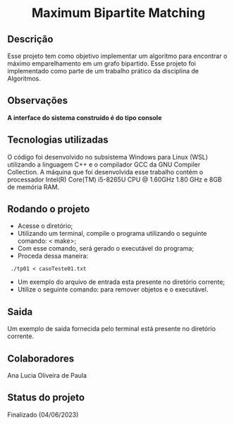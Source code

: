 <h1 align="center">Maximum Bipartite Matching</h1>

## Descrição
  Esse projeto tem como objetivo implementar um algoritmo para encontrar o máximo emparelhamento em um grafo bipartido. 
  Esse projeto foi implementado como parte de um trabalho prático da disciplina de Algoritmos.

## Observações
<b>A interface do sistema construído é do tipo console</b>

## Tecnologias utilizadas
O código foi desenvolvido no subsistema Windows para Linux (WSL) utilizando a 
linguagem C++ e o compilador GCC da GNU Compiler Collection. A máquina que foi 
desenvolvida esse trabalho contém o processador Intel(R) Core(TM) i5-8265U CPU @ 
1.60GHz 1.80 GHz e 8GB de memória RAM.

## Rodando o projeto
* Acesse o diretório;
* Utilizando um terminal, compile o programa utilizando o seguinte comando: <
make>;
* Com esse comando, será gerado o executável do programa;
* Proceda dessa maneira: 
```
 ./tp01 < casoTeste01.txt
```
* Um exemplo do arquivo de entrada esta presente no diretório corrente;
* Utilize o seguinte comando: <make clean> para remover objetos e o executável.


## Saida
Um exemplo de saida fornecida pelo terminal está presente no diretório corrente.

## Colaboradores
Ana Lucia Oliveira de Paula

## Status do projeto
Finalizado (04/06/2023)
